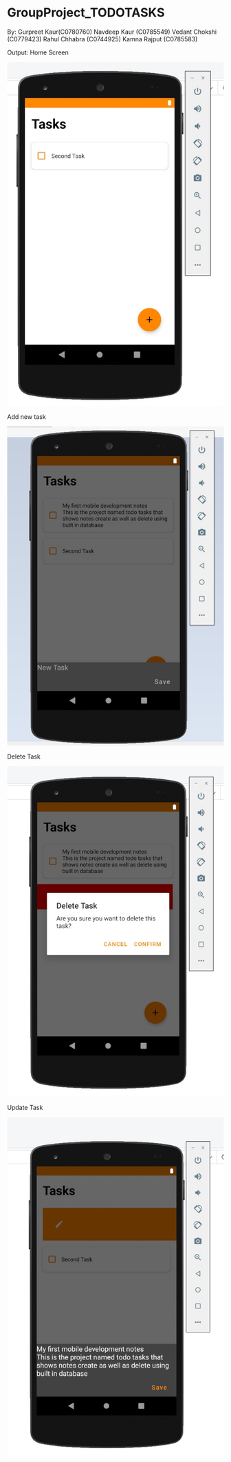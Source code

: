 # GroupProject_TODOTASKS
By:
Gurpreet Kaur(C0780760)
Navdeep Kaur (C0785549)
Vedant	Chokshi (C0779423)
Rahul Chhabra (C0744925)
Kamna Rajput (C0785583)


Output:
Home Screen

![](images/1.jpg)

Add new task

![](images/2.jpg)

Delete Task

![](images/3.jpg)

Update Task

![](images/4.jpg)
